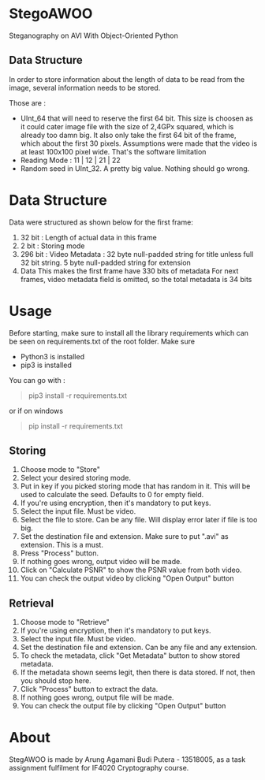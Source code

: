 # StegoAWOO

Steganography on AVI With Object-Oriented Python

## Data Structure

In order to store information about the length of data to be read from the image,
several information needs to be stored.

Those are :

- UInt_64 that will need to reserve the first 64 bit. This size is choosen as
  it could cater image file with the size of 2,4GPx squared, which is already too damn big.
  It also only take the first 64 bit of the frame, which about the first 30 pixels. Assumptions were made
  that the video is at least 100x100 pixel wide. That's the software limitation
- Reading Mode : 11 | 12 | 21 | 22
- Random seed in UInt_32. A pretty big value. Nothing should go wrong.

# Data Structure

Data were structured as shown below for the first frame:

1. 32 bit : Length of actual data in this frame
2. 2 bit : Storing mode
3. 296 bit : Video Metadata : 32 byte null-padded string for title unless full 32 bit string.
   5 byte null-padded string for extension
4. Data
   This makes the first frame have 330 bits of metadata
   For next frames, video metadata field is omitted, so the total metadata is 34 bits

# Usage

Before starting, make sure to install all the library requirements which can be seen on
requirements.txt of the root folder.
Make sure

- Python3 is installed
- pip3 is installed

You can go with :

> pip3 install -r requirements.txt

or if on windows

> pip install -r requirements.txt

## Storing

1. Choose mode to "Store"
2. Select your desired storing mode.
3. Put in key if you picked storing mode that has random in it.
   This will be used to calculate the seed. Defaults to 0 for empty field.
4. If you're using encryption, then it's mandatory to put keys.
5. Select the input file. Must be video.
6. Select the file to store. Can be any file. Will display error later if file is too big.
7. Set the destination file and extension. Make sure to put ".avi" as extension. This is a must.
8. Press "Process" button.
9. If nothing goes wrong, output video will be made.
10. Click on "Calculate PSNR" to show the PSNR value from both video.
11. You can check the output video by clicking "Open Output" button

## Retrieval

1. Choose mode to "Retrieve"
2. If you're using encryption, then it's mandatory to put keys.
3. Select the input file. Must be video.
4. Set the destination file and extension. Can be any file and any extension.
5. To check the metadata, click "Get Metadata" button to show stored metadata.
6. If the metadata shown seems legit, then there is data stored. If not, then you should stop here.
7. Click "Process" button to extract the data.
8. If nothing goes wrong, output file will be made.
9. You can check the output file by clicking "Open Output" button

# About

StegAWOO is made by Arung Agamani Budi Putera - 13518005, as a task assignment fulfilment for IF4020 Cryptography course.

